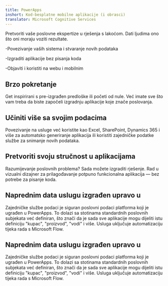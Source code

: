 ```yaml
---
title: PowerApps
inshort: Kod-besplatne mobilne aplikacije (i obrasci)
translator: Microsoft Cognitive Services
---
```


Pretvoriti vaše poslovne ekspertize u rješenja s lakoćom. Dati ljudima ono što oni moraju voziti rezultate.

-Povezivanje vaših sistema i stvaranje novih podataka

-Izgraditi aplikacije bez pisanja koda

-Objaviti i koristiti na webu i mobilnim

## Brzo pokretanje
Get inspirirani s pre-izgrađen predloške ili početi od nule. Već imate sve što vam treba da biste započeli izgradnju aplikacije koje znače poslovanja.

## Učiniti više sa svojim podacima
Povezivanje na usluge već koristite kao Excel, SharePoint, Dynamics 365 i više za automatsko generiranje aplikacija ili koristiti zajedničke podatke službe za snimanje novih podataka.

## Pretvoriti svoju stručnost u aplikacijama
Razumijevanje poslovnih problema? Sada možete izgraditi rješenje. Rad u vizualni dizajner za prilagođavanje potpuno funkcionalna aplikacija — bez potrebe za pisanje koda.

## Naprednim data uslugu izgrađen upravo u
Zajedničke službe podaci je siguran poslovni podaci platforma koji je ugrađen u PowerApps. To dolazi sa stotinama standardnih poslovnih subjekata već definiran, što znači da je sada sve aplikacije mogu dijeliti istu definiciju "kupac", "proizvod", "vodi" i više. Usluga uključuje automatizaciju tijeka rada s Microsoft Flow.

## Naprednim data uslugu izgrađen upravo u
Zajedničke službe podaci je siguran poslovni podaci platforma koji je ugrađen u PowerApps. To dolazi sa stotinama standardnih poslovnih subjekata već definiran, što znači da je sada sve aplikacije mogu dijeliti istu definiciju "kupac", "proizvod", "vodi" i više. Usluga uključuje automatizaciju tijeka rada s Microsoft Flow.




